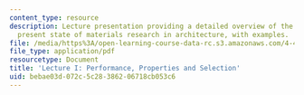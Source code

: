 ```yaml
---
content_type: resource
description: Lecture presentation providing a detailed overview of the history and
  present state of materials research in architecture, with examples.
file: /media/https%3A/open-learning-course-data-rc.s3.amazonaws.com/4-493-emergent-materials-ii-spring-2005/bebae03d072c5c28386206718cb053c6_4493lec1.pdf
file_type: application/pdf
resourcetype: Document
title: 'Lecture I: Performance, Properties and Selection'
uid: bebae03d-072c-5c28-3862-06718cb053c6
---
```

